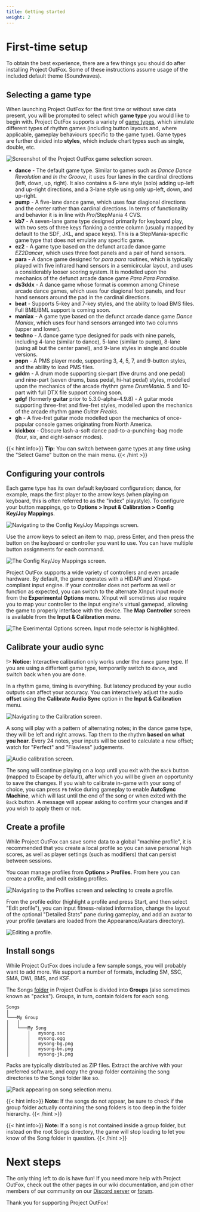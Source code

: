 ```yaml
---
title: Getting started
weight: 2
---
```


# First-time setup

To obtain the best experience, there are a few things you should do after installing Project OutFox. Some of these instructions assume usage of the included default theme (Soundwaves).

## Selecting a game type

When launching Project OutFox for the first time or without save data present, you will be prompted to select which **game type** you would like to begin with. Project OutFox supports a variety of [game types](/user-guide/config/game-types/), which simulate different types of rhythm games (including button layouts and, where applicable, gameplay behaviours specific to the game type). Game types are further divided into **styles**, which include chart types such as single, double, etc.

![Screenshot of the Project OutFox game selection screen.](/getting-started/select-game-type.png)

* **dance** - The default game type. Similar to games such as _Dance Dance Revolution_ and _In the Groove_, it uses four lanes in the cardinal directions (left, down, up, right). It also contains a 6-lane style (solo) adding up-left and up-right directions, and a 3-lane style using only up-left, down, and up-right.
* **pump** - A five-lane dance game, which uses four diagional directions and the center rather than cardinal directions. In terms of functionality and behavior it is in line with  _Pro_/StepMania 4 CVS.
* **kb7** - A seven-lane game type designed primarily for keyboard play, with two sets of three keys flanking a centre column (usually mapped by default to the SDF, JKL, and space keys). This is a StepMania-specific game type that does not emulate any specific game.
* **ez2** - A game type based on the defunct arcade dance game _EZ2Dancer_, which uses three foot panels and a pair of hand sensors.
* **para** - A dance game designed for _para para_ routines, which is typically played with five infrared hand sensors in a semicircular layout, and uses a considerably looser scoring system. It is modelled upon the mechanics of the defunct arcade dance game _Para Para Paradise_.
* **ds3ddx** - A dance game whose format is common among Chinese arcade dance games, which uses four diagional foot panels, and four hand sensors around the pad in the cardinal directions.
* **beat** - Supports 5-key and 7-key styles, and the ability to load BMS files. Full BME/BML support is coming soon.
* **maniax** - A game type based on the defunct arcade dance game _Dance Maniax_, which uses four hand sensors arranged into two columns (upper and lower).
* **techno** - A dance game type designed for pads with nine panels, including 4-lane (similar to dance), 5-lane (similar to pump), 8-lane (using all but the center panel), and 9-lane styles in single and double versions.
* **popn** - A PMS player mode, supporting 3, 4, 5, 7, and 9-button styles, and the ability to load PMS files.
* **gddm** - A drum mode supporting six-part (five drums and one pedal) and nine-part (seven drums, bass pedal, hi-hat pedal) styles, modelled upon the mechanics of the arcade rhythm game _DrumMania_. 5 and 10-part with full DTX file support coming soon.
* **gdgf** (formerly **guitar** prior to 5.3.0-alpha-4.9.8) - A guitar mode supporting three-fret and five-fret styles, modelled upon the mechanics of the arcade rhythm game _Guitar Freaks_.
* **gh** - A five-fret guitar mode modelled upon the mechanics of once-popular console games originating from North America.
* **kickbox** - Obscure lash-a-soft dance pad-to-a-punching-bag mode (four, six, and eight-sensor modes).

{{< hint info>}}
**Tip:** You can switch between game types at any time using the "Select Game" button on the main menu.
{{< /hint >}}

## Configuring your controls

Each game type has its own default keyboard configuration; dance, for example, maps the first player to the arrow keys (when playing on keyboard, this is often referred to as the "index" playstyle). To configure your button mappings, go to **Options > Input & Calibration > Config Key/Joy Mappings**. 

![Navigating to the Config Key/Joy Mappings screen.](/getting-started/gotoconfigjoy.jpg)

Use the arrow keys to select an item to map, press Enter, and then press the button on the keyboard or controller you want to use. You can have multiple button assignments for each command.

![The Config Key/Joy Mappings screen.](/getting-started/config-joy.png)

Project OutFox supports a wide variety of controllers and even arcade hardware. By default, the game operates with a HIDAPI and XInput-compliant input engine. If your controller does not perform as well or function as expected, you can switch to the alternate XInput input mode from the **Experimental Options** menu. XInput will sometimes also require you to map your controller to the input engine's virtual gamepad, allowing the game to properly interface with the device. The **Map Controller** screen is available from the **Input & Calibration** menu.

![The Exerimental Options screen. Input mode selector is highlighted.](/getting-started/enable-hidapi.jpg)

## Calibrate your audio sync

!> **Notice:** Interactive calibration only works under the ``dance`` game type. If you are using a differtent game type, temporarily switch to ``dance``, and switch back when you are done.

In a rhythm game, timing is everything. But latency produced by your audio outputs can affect your accuracy. You can interactively adjust the audio **offset** using the **Calibrate Audio Sync** option in the **Input & Calibration** menu.

![Navigating to the Calibration screen.](/getting-started/calibrate-sync.jpg)

A song will play with a pattern of alternating notes; in the dance game type, they will be left and right arrows. Tap them to the rhythm **based on what you hear**. Every 24 notes, your inputs will be used to calculate a new offset; watch for "Perfect" and "Flawless" judgements.

![Audio calibration screen.](/getting-started/sync-screen.jpg)

The song will continue playing on a loop until you exit with the ``Back`` button (mapped to Escape by default), after which you will be given an opportunity to save the changes. If you wish to calibrate in-game with your song of choice, you can press ``F6`` twice during gameplay to enable **AutoSync Machine**, which will last until the end of the song or when exited with the ``Back`` button. A message will appear asking to confirm your changes and if you wish to apply them or not.

## Create a profile

While Project OutFox can save some data to a global "machine profile", it is recommended that you create a local profile so you can save personal high scores, as well as player settings (such as modifiers) that can persist between sessions.

You coan manage profiles from **Options > Profiles**. From here you can create a profile, and edit existing profiles.

![Navigating to the Profiles screen and selecting to create a profile.](/getting-started/create-profile.jpg)

From the profile editor (highlight a profile and press Start, and then select "Edit profile"), you can input fitness-related information, change the layout of the optional "Detailed Stats" pane during gameplay, and add an avatar to your profile (avatars are loaded from the Appearance/Avatars directory).

![Editing a profile.](/getting-started/profile-screen.jpg)

## Install songs

While Project OutFox does include a few sample songs, you will probably want to add more. We support a number of formats, including SM, SSC, SMA, DWI, BMS, and KSF. 

The Songs [folder](/user-guide/config/folders/) in Project OutFox is divided into **Groups**  (also sometimes known as "packs"). Groups, in turn, contain folders for each song.

```
Songs
│
└───My Group
│   │   
│   └───My Song
│       │   mysong.ssc
│       │   mysong.ogg
│       │   mysong-bg.png
│       │   mysong-bn.png
│       │   mysong-jk.png
```

Packs are typically distributed as ZIP files. Extract the archive with your preferred software, and copy the group folder containing the song directories to the Songs folder like so.

![Pack appearing on song selection menu.](/getting-started/songsonwheel.jpg)

{{< hint info>}}
**Note:** If the songs do not appear, be sure to check if the group folder actually containing the song folders is too deep in the folder hierarchy.
{{< /hint >}}

{{< hint info>}}
 **Note:** If a song is not contained inside a group folder, but instead on the root Songs directory, the game will stop loading to let you know of the Song folder in question.
{{< /hint >}}

# Next steps

The only thing left to do is have fun! If you need more help with Project OutFox, check out the other pages in our wiki documentation, and join other members of our community on our [Discord server](https://discord.gg/cN4TjgQdcA) or [forum](https://discourse.projectmoon.dance/).

Thank you for supporting Project OutFox!
